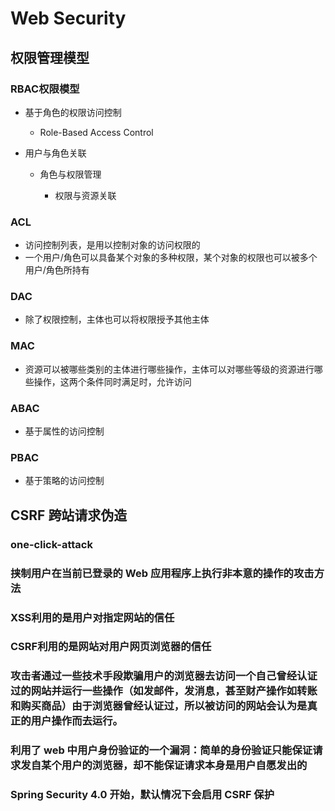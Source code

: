 # Web Security

## 权限管理模型

### RBAC权限模型

- 基于角色的权限访问控制

	- Role-Based Access Control

- 用户与角色关联

	- 角色与权限管理

		- 权限与资源关联

### ACL

- 访问控制列表，是用以控制对象的访问权限的
- 一个用户/角色可以具备某个对象的多种权限，某个对象的权限也可以被多个用户/角色所持有

### DAC

- 除了权限控制，主体也可以将权限授予其他主体

### MAC 

- 资源可以被哪些类别的主体进行哪些操作，主体可以对哪些等级的资源进行哪些操作，这两个条件同时满足时，允许访问

### ABAC

- 基于属性的访问控制

### PBAC 

- 基于策略的访问控制

## CSRF 跨站请求伪造

### one-click-attack 

### 挟制用户在当前已登录的 Web 应用程序上执行非本意的操作的攻击方法

### XSS利用的是用户对指定网站的信任

### CSRF利用的是网站对用户网页浏览器的信任

### 攻击者通过一些技术手段欺骗用户的浏览器去访问一个自己曾经认证过的网站并运行一些操作（如发邮件，发消息，甚至财产操作如转账和购买商品）由于浏览器曾经认证过，所以被访问的网站会认为是真正的用户操作而去运行。

### 利用了 web 中用户身份验证的一个漏洞：简单的身份验证只能保证请求发自某个用户的浏览器，却不能保证请求本身是用户自愿发出的

### Spring Security 4.0 开始，默认情况下会启用 CSRF 保护

